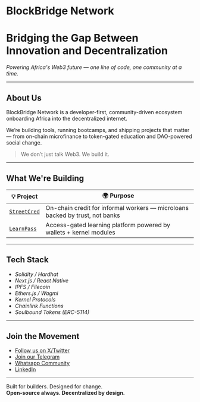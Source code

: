 # BlockBridge Network

# Bridging the Gap Between Innovation and Decentralization  
_Powering Africa's Web3 future — one line of code, one community at a time._

---

## About Us

BlockBridge Network is a developer-first, community-driven ecosystem onboarding Africa into the decentralized internet.

We’re building tools, running bootcamps, and shipping projects that matter — from on-chain microfinance to token-gated education and DAO-powered social change.

> We don’t just talk Web3. We build it.

---

## What We're Building

| 💡 Project | 🌍 Purpose |
|-----------|------------|
| [`StreetCred`](https://github.com/blockbridge-network/streetcred-dapp) | On-chain credit for informal workers — microloans backed by trust, not banks |
| [`LearnPass`](https://github.com/blockbridge-network/learnpass-dapp) | Access-gated learning platform powered by wallets + kernel modules |

---

## Tech Stack

- *Solidity / Hardhat*
- *Next.js / React Native*
- *IPFS / Filecoin*
- *Ethers.js / Wagmi*
- *Kernel Protocols*
- *Chainlink Functions*
- *Soulbound Tokens (ERC-5114)*

---

## Join the Movement

- [Follow us on X/Twitter](https://x.com/blockbridge_net)
- [Join our Telegram](https://t.me/+b2ZtoyEE6QQ5MmE0)
- [Whatsapp Community](https://chat.whatsapp.com/C21v6J0EAlR1W90w7QXnu4)
- [LinkedIn](https://www.linkedin.com/company/blockbridge-network/)

---

Built for builders. Designed for change.  
**Open-source always. Decentralized by design.**
